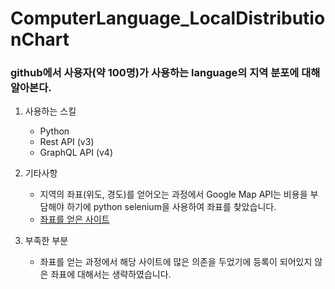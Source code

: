 # ComputerLanguage_LocalDistributionChart

### github에서 사용자(약 100명)가 사용하는 language의 지역 분포에 대해 알아본다.

1. 사용하는 스킬
	- Python
	- Rest API (v3)
	- GraphQL API (v4)

2. 기타사항
	- 지역의 좌표(위도, 경도)를 얻어오는 과정에서 Google Map API는 비용을 부담해야 하기에 python selenium을 사용하여 좌표를 찾았습니다.
	- [좌표를 얻은 사이트](https://www.latlong.net/countries.html)

3. 부족한 부분
	- 좌표를 얻는 과정에서 해당 사이트에 많은 의존을 두었기에 등록이 되어있지 않은 좌표에 대해서는 생략하였습니다.
